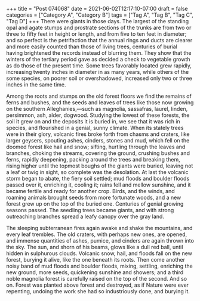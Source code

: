 +++
title = "Post 074068"
date = 2021-06-02T12:17:10-07:00
draft = false
categories = ["Category A", "Category B"]
tags = ["Tag A", "Tag B", "Tag C", "Tag D"]
+++
There were giants in those days. The largest of the standing opal and agate stumps and prostrate sections of the trunks are from two or three to fifty feet in height or length, and from five to ten feet in diameter; and so perfect is the petrifaction that the annual rings and ducts are clearer and more easily counted than those of living trees, centuries of burial having brightened the records instead of blurring them. They show that the winters of the tertiary period gave as decided a check to vegetable growth as do those of the present time. Some trees favorably located grew rapidly, increasing twenty inches in diameter in as many years, while others of the some species, on poorer soil or overshadowed, increased only two or three inches in the same time.

Among the roots and stumps on the old forest floors we find the remains of ferns and bushes, and the seeds and leaves of trees like those now growing on the southern Alleghanies,—such as magnolia, sassafras, laurel, linden, persimmon, ash, alder, dogwood. Studying the lowest of these forests, the soil it grew on and the deposits it is buried in, we see that it was rich in species, and flourished in a genial, sunny climate. When its stately trees were in their glory, volcanic fires broke forth from chasms and craters, like larger geysers, spouting ashes, cinders, stones and mud, which fell on the doomed forest like hail and snow; sifting, hurtling through the leaves and branches, choking the streams, covering the ground, crushing bushes and ferns, rapidly deepening, packing around the trees and breaking them, rising higher until the topmost boughs of the giants were buried, leaving not a leaf or twig in sight, so complete was the desolation. At last the volcanic storm began to abate, the fiery soil settled; mud floods and boulder floods passed over it, enriching it, cooling it; rains fell and mellow sunshine, and it became fertile and ready for another crop. Birds, and the winds, and roaming animals brought seeds from more fortunate woods, and a new forest grew up on the top of the buried one. Centuries of genial growing seasons passed. The seedling trees became giants, and with strong outreaching branches spread a leafy canopy over the gray land.

The sleeping subterranean fires again awake and shake the mountains, and every leaf trembles. The old craters, with perhaps new ones, are opened, and immense quantities of ashes, pumice, and cinders are again thrown into the sky. The sun, and shorn of his beams, glows like a dull red ball, until hidden in sulphurous clouds. Volcanic snow, hail, and floods fall on the new forest, burying it alive, like the one beneath its roots. Then come another noisy band of mud floods and boulder floods, mixing, settling, enriching the new ground, more seeds, quickening sunshine and showers; and a third noble magnolia forest is carefully raised on the top of the second. And so on. Forest was planted above forest and destroyed, as if Nature were ever repenting, undoing the work she had so industriously done, and burying it.

